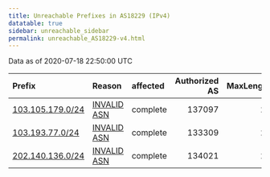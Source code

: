```yaml
---
title: Unreachable Prefixes in AS18229 (IPv4)
datatable: true
sidebar: unreachable_sidebar
permalink: unreachable_AS18229-v4.html
---
```


Data as of 2020-07-18 22:50:00 UTC


<div class="datatable-begin"></div>

| Prefix                                                     | Reason                                                                                                  | affected   |   Authorized AS |   MaxLength | Anchor                                       |   unreachable /24s |
|:-----------------------------------------------------------|:--------------------------------------------------------------------------------------------------------|:-----------|----------------:|------------:|:---------------------------------------------|-------------------:|
| [103.105.179.0/24](https://stat.ripe.net/103.105.179.0/24) | [INVALID ASN](https://rpki-validator.ripe.net/announcement-preview?asn=AS18229&prefix=103.105.179.0/24) | complete   |          137097 |          22 | [APNIC](unreachable_APNIC_RPKI_Root-v4.html) |                  1 |
| [103.193.77.0/24](https://stat.ripe.net/103.193.77.0/24)   | [INVALID ASN](https://rpki-validator.ripe.net/announcement-preview?asn=AS18229&prefix=103.193.77.0/24)  | complete   |          133309 |          24 | [APNIC](unreachable_APNIC_RPKI_Root-v4.html) |                  1 |
| [202.140.136.0/24](https://stat.ripe.net/202.140.136.0/24) | [INVALID ASN](https://rpki-validator.ripe.net/announcement-preview?asn=AS18229&prefix=202.140.136.0/24) | complete   |          134021 |          22 | [APNIC](unreachable_APNIC_RPKI_Root-v4.html) |                  1 |

<div class="datatable-end"></div>